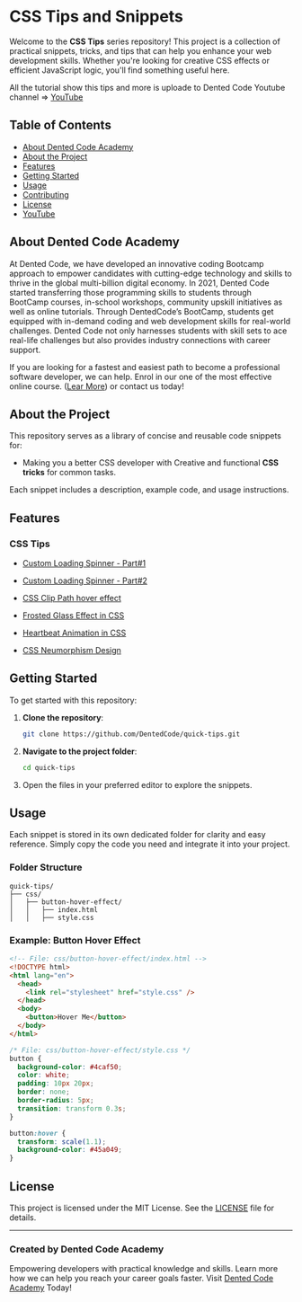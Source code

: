 # CSS Tips and Snippets

Welcome to the **CSS Tips** series repository! This project is a collection of practical snippets, tricks, and tips that can help you enhance your web development skills. Whether you're looking for creative CSS effects or efficient JavaScript logic, you'll find something useful here.

All the tutorial show this tips and more is uploade to Dented Code Youtube channel => [YouTube](https://www.youtube.com/c/dentedcode?sub_confirmation=1)

## Table of Contents

- [About Dented Code Academy](#about-dented-code-academy)
- [About the Project](#about-the-project)
- [Features](#features)
- [Getting Started](#getting-started)
- [Usage](#usage)
- [Contributing](#contributing)
- [License](#license)
- [YouTube](https://www.youtube.com/c/dentedcode?sub_confirmation=1)

## About Dented Code Academy

At Dented Code, we have developed an innovative coding Bootcamp approach to empower candidates with cutting-edge technology and skills to thrive in the global multi-billion digital economy. In 2021, Dented Code started transferring those programming skills to students through BootCamp courses, in-school workshops, community upskill initiatives as well as online tutorials. Through DentedCode’s BootCamp, students get equipped with in-demand coding and web development skills for real-world challenges. Dented Code not only harnesses students with skill sets to ace real-life challenges but also provides industry connections with career support.

If you are looking for a fastest and easiest path to become a professional software developer, we can help. Enrol in our one of the most effective online course. ([Lear More](https://dentedcode.com/bootcamp/fullstack_development)) or contact us today!

## About the Project

This repository serves as a library of concise and reusable code snippets for:

- Making you a better CSS developer with Creative and functional **CSS tricks** for common tasks.

Each snippet includes a description, example code, and usage instructions.

## Features

### CSS Tips

- [Custom Loading Spinner - Part#1](https://www.youtube.com/shorts/P95g9hkk-rM?sub_confirmation=1)
- [Custom Loading Spinner - Part#2](https://www.youtube.com/shorts/aLVXUUsfo5k?sub_confirmation=1)
- [CSS Clip Path hover effect](https://www.youtube.com/shorts/rEpV7IUON2k?sub_confirmation=1)

- [Frosted Glass Effect in CSS](https://www.youtube.com/shorts/ybK1SUG6h34?sub_confirmation=1)

- [Heartbeat Animation in CSS](https://www.youtube.com/shorts/3IsAOGLvne8?sub_confirmation=1)

- [CSS Neumorphism Design](https://www.youtube.com/watch?v=zSk8yI3S7G8?sub_confirmation=1)

## Getting Started

To get started with this repository:

1. **Clone the repository**:

   ```bash
   git clone https://github.com/DentedCode/quick-tips.git
   ```

2. **Navigate to the project folder**:

   ```bash
   cd quick-tips
   ```

3. Open the files in your preferred editor to explore the snippets.

## Usage

Each snippet is stored in its own dedicated folder for clarity and easy reference. Simply copy the code you need and integrate it into your project.

### Folder Structure

```
quick-tips/
├── css/
│   ├── button-hover-effect/
│   │   ├── index.html
│   │   ├── style.css
```

### Example: Button Hover Effect

```html
<!-- File: css/button-hover-effect/index.html -->
<!DOCTYPE html>
<html lang="en">
  <head>
    <link rel="stylesheet" href="style.css" />
  </head>
  <body>
    <button>Hover Me</button>
  </body>
</html>
```

```css
/* File: css/button-hover-effect/style.css */
button {
  background-color: #4caf50;
  color: white;
  padding: 10px 20px;
  border: none;
  border-radius: 5px;
  transition: transform 0.3s;
}

button:hover {
  transform: scale(1.1);
  background-color: #45a049;
}
```

## License

This project is licensed under the MIT License. See the [LICENSE](LICENSE) file for details.

---

### Created by Dented Code Academy

Empowering developers with practical knowledge and skills. Learn more how we can help you reach your career goals faster. Visit [Dented Code Academy](https://dentedcode.com) Today!
